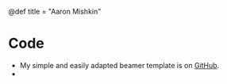 @def title = "Aaron Mishkin"

# Code

* My simple and easily adapted beamer template is on [GitHub](https://github.com/aaronpmishkin/beamer-template).
* 
